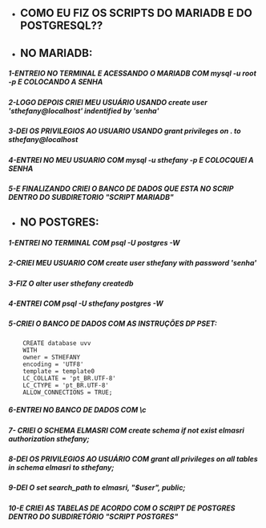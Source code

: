 * ## COMO EU FIZ OS SCRIPTS DO MARIADB E DO POSTGRESQL?? 

* ## NO MARIADB:

##### 1-ENTREIO NO TERMINAL E ACESSANDO O MARIADB COM mysql -u root -p E COLOCANDO A SENHA
##### 2-LOGO DEPOIS CRIEI MEU USUÁRIO USANDO create user 'sthefany@localhost' indentified by 'senha'
##### 3-DEI OS PRIVILEGIOS AO USUARIO USANDO grant privileges on *.* to sthefany@localhost
##### 4-ENTREI NO MEU USUARIO COM mysql -u sthefany -p E COLOCQUEI A SENHA
##### 5-E FINALIZANDO CRIEI O BANCO DE DADOS QUE ESTA NO SCRIP DENTRO DO SUBDIRETORIO "SCRIPT MARIADB"

* ## NO POSTGRES:

##### 1-ENTREI NO TERMINAL COM psql -U postgres -W
##### 2-CRIEI MEU USUARIO COM create user sthefany with password 'senha'
##### 3-FIZ O alter user sthefany createdb
##### 4-ENTREI COM psql -U sthefany postgres -W
##### 5-CRIEI O BANCO DE DADOS COM AS INSTRUÇÕES DP PSET:
        CREATE database uvv 
        WITH
        owner = STHEFANY
        encoding = 'UTF8'
        template = template0
        LC_COLLATE = 'pt_BR.UTF-8'
        LC_CTYPE = 'pt_BR.UTF-8'
        ALLOW_CONNECTIONS = TRUE;
##### 6-ENTREI NO BANCO DE DADOS COM \c
##### 7- CRIEI O SCHEMA ELMASRI COM create schema if not exist elmasri authorization sthefany;
##### 8-DEI OS PRIVILEGIOS AO USUÁRIO COM grant all privileges on all tables in schema elmasri to sthefany;
##### 9-DEI O set search_path to elmasri, "$user", public;
##### 10-E CRIEI AS TABELAS DE ACORDO COM O SCRIPT DE POSTGRES DENTRO DO SUBDIRETÓRIO "SCRIPT POSTGRES"
